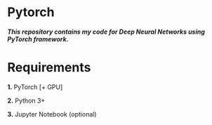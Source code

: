 # Pytorch

***This repository contains my code for Deep Neural Networks using PyTorch framework.***

# Requirements

**1.** PyTorch [+ GPU]

**2.** Python 3+

**3.** Jupyter Notebook (optional)
